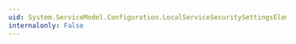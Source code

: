 ```yaml
---
uid: System.ServiceModel.Configuration.LocalServiceSecuritySettingsElement.MaxClockSkew
internalonly: False
---
```

